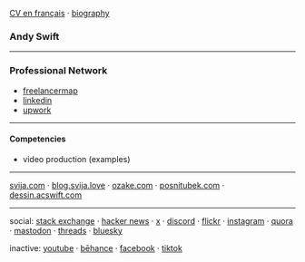 [CV en français](CV%C2%A0(fran%C3%A7ais).md) · [biography](bio.md)

### Andy Swift


[sv]: https://svija.love

---
### Professional Network

- [freelancermap](https://www.freelancermap.com/profile/andrew-swift)
- [linkedin](https://www.linkedin.com/in/andrew-swift-89415014b/)
- [upwork](https://www.upwork.com/freelancers/~01be05117193e5a372)

---
#### Competencies

- video production (examples)

---

[svija.com](https://svija.com "building websites with Adobe Illustrator") ·
[blog.svija.love](https://blog.svija.love "company blog") ·
[ozake.com](https://ozake.com "design & web development") ·
[posnitubek.com](http://posnitubek.com "personal blog") ·
[dessin.acswift.com](http://dessin.acswift.com/ "drawing classes (in French)")

---

social:
[stack exchange](https://stackexchange.com/users/27587/andrew-swift "Stack Exchange profile page") ·
[hacker news](https://news.ycombinator.com/user?id=AndrewSwift "Hacker News profile page") ·
[x](https://x.com/andysvija "X feed") ·
[discord](https://discord.com/users/798242260365738064 "Discord profile") · 
[flickr](https://www.flickr.com/people/andrewcarrollswift/ "classical drawings") ·
[instagram](https://instagram.com/acswift "photography") ·
[quora](https://www.quora.com/profile/Andrew-Swift-35 "questions and answers") ·
[mastodon](https://mastodon.social/@acswift "networking") ·
[threads](https://www.threads.net/@acswift "networking") ·
[bluesky](https://bsky.app/profile/acswift.bsky.social "networking")

inactive:
[youtube](https://www.youtube.com/@andysvija "unused") ·
[bēhance](https://www.behance.net/andrewswift "unused") ·
[facebook](https://www.facebook.com/andrewcswift "unused") ·
[tiktok](https://www.tiktok.com/@andysvija "unused")


